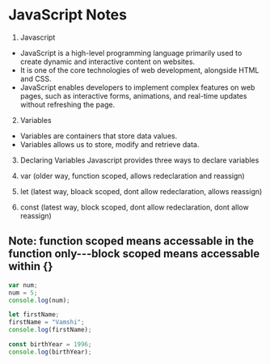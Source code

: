 # JavaScript Notes

1. Javascript
- JavaScript is a high-level programming language primarily used to create dynamic and interactive content on websites.
- It is one of the core technologies of web development, alongside HTML and CSS.
- JavaScript enables developers to implement complex features on web pages, such as interactive forms, animations, and real-time updates without refreshing the page.

2. Variables
- Variables are containers that store data values.
- Variables allows us to store, modify and retrieve data.

3. Declaring Variables
Javascript provides three ways to declare variables

 1. var (older way, function scoped, allows redeclaration and reassign)
 2. let (latest way, bloack scoped, dont allow redeclaration, allows reassign)
 3. const (latest way, block scoped, dont allow redeclaration, dont allow reassign)

 ## Note: function scoped means accessable in the function only---block scoped means accessable within {}
 
```javascript
var num;
num = 5;
console.log(num);

let firstName;
firstName = "Vamshi";
console.log(firstName);

const birthYear = 1996;
console.log(birthYear);
```
